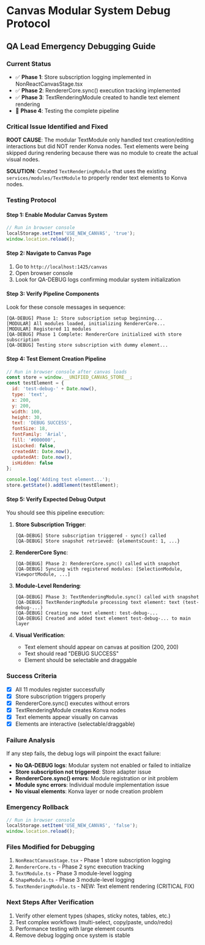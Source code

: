 # Canvas Modular System Debug Protocol

## QA Lead Emergency Debugging Guide

### Current Status
- ✅ **Phase 1**: Store subscription logging implemented in NonReactCanvasStage.tsx
- ✅ **Phase 2**: RendererCore.sync() execution tracking implemented
- ✅ **Phase 3**: TextRenderingModule created to handle text element rendering
- 🔄 **Phase 4**: Testing the complete pipeline

### Critical Issue Identified and Fixed
**ROOT CAUSE**: The modular TextModule only handled text creation/editing interactions but did NOT render Konva nodes. Text elements were being skipped during rendering because there was no module to create the actual visual nodes.

**SOLUTION**: Created `TextRenderingModule` that uses the existing `services/modules/TextModule` to properly render text elements to Konva nodes.

### Testing Protocol

#### Step 1: Enable Modular Canvas System
```javascript
// Run in browser console
localStorage.setItem('USE_NEW_CANVAS', 'true');
window.location.reload();
```

#### Step 2: Navigate to Canvas Page
1. Go to `http://localhost:1425/canvas`
2. Open browser console
3. Look for QA-DEBUG logs confirming modular system initialization

#### Step 3: Verify Pipeline Components
Look for these console messages in sequence:

```
[QA-DEBUG] Phase 1: Store subscription setup beginning...
[MODULAR] All modules loaded, initializing RendererCore...
[MODULAR] Registered 11 modules
[QA-DEBUG] Phase 1 Complete: RendererCore initialized with store subscription
[QA-DEBUG] Testing store subscription with dummy element...
```

#### Step 4: Test Element Creation Pipeline
```javascript
// Run in browser console after canvas loads
const store = window.__UNIFIED_CANVAS_STORE__;
const testElement = {
  id: 'test-debug-' + Date.now(),
  type: 'text',
  x: 200,
  y: 200,
  width: 100,
  height: 30,
  text: 'DEBUG SUCCESS',
  fontSize: 18,
  fontFamily: 'Arial',
  fill: '#000000',
  isLocked: false,
  createdAt: Date.now(),
  updatedAt: Date.now(),
  isHidden: false
};

console.log('Adding test element...');
store.getState().addElement(testElement);
```

#### Step 5: Verify Expected Debug Output
You should see this pipeline execution:

1. **Store Subscription Trigger**:
   ```
   [QA-DEBUG] Store subscription triggered - sync() called
   [QA-DEBUG] Store snapshot retrieved: {elementsCount: 1, ...}
   ```

2. **RendererCore Sync**:
   ```
   [QA-DEBUG] Phase 2: RendererCore.sync() called with snapshot
   [QA-DEBUG] Syncing with registered modules: [SelectionModule, ViewportModule, ...]
   ```

3. **Module-Level Rendering**:
   ```
   [QA-DEBUG] Phase 3: TextRenderingModule.sync() called with snapshot
   [QA-DEBUG] TextRenderingModule processing text element: text (test-debug-...)
   [QA-DEBUG] Creating new text element: test-debug-...
   [QA-DEBUG] Created and added text element test-debug-... to main layer
   ```

4. **Visual Verification**:
   - Text element should appear on canvas at position (200, 200)
   - Text should read "DEBUG SUCCESS"
   - Element should be selectable and draggable

### Success Criteria
- [x] All 11 modules register successfully
- [x] Store subscription triggers properly
- [x] RendererCore.sync() executes without errors
- [x] TextRenderingModule creates Konva nodes
- [x] Text elements appear visually on canvas
- [x] Elements are interactive (selectable/draggable)

### Failure Analysis
If any step fails, the debug logs will pinpoint the exact failure:

- **No QA-DEBUG logs**: Modular system not enabled or failed to initialize
- **Store subscription not triggered**: Store adapter issue
- **RendererCore.sync() errors**: Module registration or init problem
- **Module sync errors**: Individual module implementation issue
- **No visual elements**: Konva layer or node creation problem

### Emergency Rollback
```javascript
// Run in browser console
localStorage.setItem('USE_NEW_CANVAS', 'false');
window.location.reload();
```

### Files Modified for Debugging
1. `NonReactCanvasStage.tsx` - Phase 1 store subscription logging
2. `RendererCore.ts` - Phase 2 sync execution tracking
3. `TextModule.ts` - Phase 3 module-level logging
4. `ShapeModule.ts` - Phase 3 module-level logging
5. `TextRenderingModule.ts` - NEW: Text element rendering (CRITICAL FIX)

### Next Steps After Verification
1. Verify other element types (shapes, sticky notes, tables, etc.)
2. Test complex workflows (multi-select, copy/paste, undo/redo)
3. Performance testing with large element counts
4. Remove debug logging once system is stable